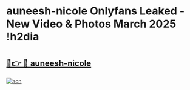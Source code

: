 # auneesh-nicole Onlyfans Leaked - New Video & Photos March 2025 !h2dia

# <h2><a href="https://mw27c1.iuczelnia.edu.pl?title=auneesh-nicole&ref=h2dia">🔗👉 🔴 auneesh-nicole</a></h2>

[![acn](https://github.com/user-attachments/assets/0f9c940e-d8b0-45ae-aac7-cd30a18b3e1c)](https://mw27c1.iuczelnia.edu.pl?title=auneesh-nicole&ref=h2dia)

